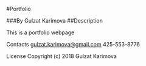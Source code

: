 #Portfolio

###By Gulzat Karimova
##Description

This is a portfolio webpage

Contacts
gulzat.karimova@gmail.com
425-553-8776

License
Copyright (c) 2018 Gulzat Karimova
